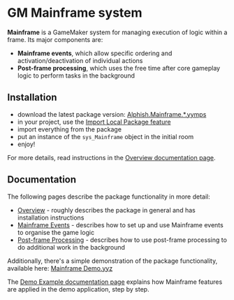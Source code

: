 # GM Mainframe system

**Mainframe** is a GameMaker system for managing execution of logic within a frame. Its major components are:

- **Mainframe events**, which allow specific ordering and activation/deactivation of individual actions
- **Post-frame processing**, which uses the free time after core gameplay logic to perform tasks in the background

## Installation

- download the latest package version: [Alphish.Mainframe.\*.yymps](http://www.example.com)
- in your project, use the [Import Local Package feature](https://manual.gamemaker.io/monthly/en/#t=IDE_Tools%2FLocal_Asset_Packages.htm)
- import everything from the package
- put an instance of the `sys_Mainframe` object in the initial room
- enjoy!

For more details, read instructions in the [Overview documentation page](/Docs/01%20-%20Overview.md).

## Documentation

The following pages describe the package functionality in more detail:

- [Overview](/Docs/01%20-%20Overview.md) - roughly describes the package in general and has installation instructions
- [Mainframe Events](/Docs/02%20-%20Mainframe%20Events.md) - describes how to set up and use Mainframe events to organise the game logic
- [Post-frame Processing](/Docs/03-%20-%20Post-frame%20Processing.md) - describes how to use post-frame processing to do additional work in the background

Additionally, there's a simple demonstration of the package functionality, available here: [Mainframe Demo.yyz](http://www.example.com)

The [Demo Example documentation page](/Docs/04-%20-%20Demo%20Example.md) explains how Mainframe features are applied in the demo application, step by step.
